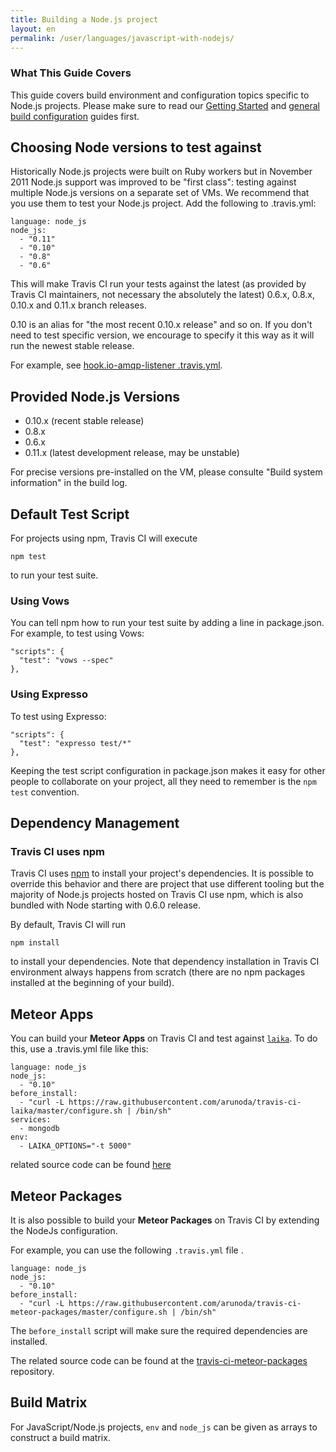 ```yaml
---
title: Building a Node.js project
layout: en
permalink: /user/languages/javascript-with-nodejs/
---
```


### What This Guide Covers

This guide covers build environment and configuration topics specific to Node.js projects. Please make sure to read our [Getting Started](/user/getting-started/) and [general build configuration](/user/build-configuration/) guides first.

## Choosing Node versions to test against

Historically Node.js projects were built on Ruby workers but in November 2011 Node.js support was improved to be "first class": testing against multiple Node.js versions on a separate set of VMs. We recommend that you use them to test your Node.js project. Add the following to .travis.yml:

    language: node_js
    node_js:
      - "0.11"
      - "0.10"
      - "0.8"
      - "0.6"

This will make Travis CI run your tests against the latest (as provided by Travis CI maintainers, not necessary the absolutely the latest) 0.6.x, 0.8.x, 0.10.x and 0.11.x branch releases.

0.10 is an alias for "the most recent 0.10.x release" and so on. If you don't need to test specific version, we encourage to specify it this way as it will run the newest stable release.

For example, see [hook.io-amqp-listener .travis.yml](https://github.com/scottyapp/hook.io-amqp-listener/blob/master/.travis.yml).

## Provided Node.js Versions

* 0.10.x (recent stable release)
* 0.8.x
* 0.6.x
* 0.11.x (latest development release, may be unstable)

For precise versions pre-installed on the VM, please consulte "Build system information" in the build log.


## Default Test Script

For projects using npm, Travis CI will execute

    npm test

to run your test suite.

### Using Vows

You can tell npm how to run your test suite by adding a line in package.json. For example, to test using Vows:

    "scripts": {
      "test": "vows --spec"
    },


### Using Expresso

To test using Expresso:

    "scripts": {
      "test": "expresso test/*"
    },

Keeping the test script configuration in package.json makes it easy for other people to collaborate on your project, all they need to remember is the `npm test` convention.

## Dependency Management

### Travis CI uses npm

Travis CI uses [npm](http://npmjs.org/) to install your project's dependencies. It is possible to override this behavior and there are project that use different tooling but the majority of Node.js projects hosted on Travis CI use npm, which is also bundled with Node starting with 0.6.0 release.

By default, Travis CI will run

    npm install

to install your dependencies. Note that dependency installation in Travis CI environment always happens from scratch (there are no npm packages installed at the beginning of your build).

## Meteor Apps

You can build your **Meteor Apps** on Travis CI and test against
[`laika`](http://arunoda.github.io/laika/). To do this, use a .travis.yml file
like this:

    language: node_js
    node_js:
      - "0.10"
    before_install:
      - "curl -L https://raw.githubusercontent.com/arunoda/travis-ci-laika/master/configure.sh | /bin/sh"
    services:
      - mongodb
    env:
      - LAIKA_OPTIONS="-t 5000"

related source code can be found [here](https://github.com/arunoda/travis-ci-laika)

## Meteor Packages

It is also possible to build your **Meteor Packages** on Travis CI by extending the NodeJs configuration.

For example, you can use the following `.travis.yml` file .

    language: node_js
    node_js:
      - "0.10"
    before_install:
      - "curl -L https://raw.githubusercontent.com/arunoda/travis-ci-meteor-packages/master/configure.sh | /bin/sh"

The `before_install` script will make sure the required dependencies are installed.

The related source code can be found at the [travis-ci-meteor-packages](https://github.com/arunoda/travis-ci-meteor-packages) repository.


## Build Matrix

For JavaScript/Node.js projects, `env` and `node_js` can be given as arrays
to construct a build matrix.
